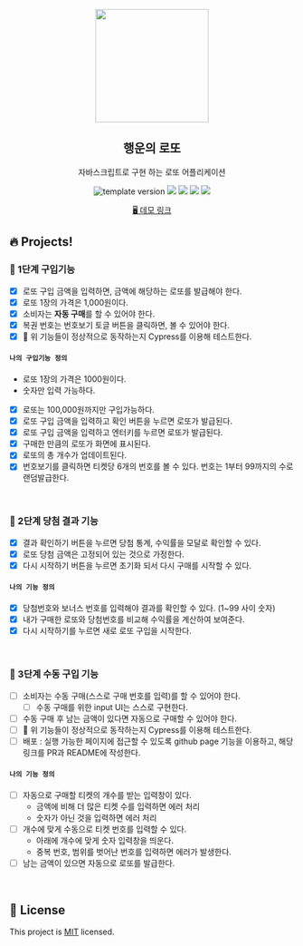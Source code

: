 <p align="middle" >
  <img width="200px;" src="./src/images/lotto_ball.png"/>
</p>
<h2 align="middle">행운의 로또</h2>
<p align="middle">자바스크립트로 구현 하는 로또 어플리케이션</p>
<p align="middle">
  <img src="https://img.shields.io/badge/version-1.0.0-blue?style=flat-square" alt="template version"/>
  <img src="https://img.shields.io/badge/language-html-red.svg?style=flat-square"/>
  <img src="https://img.shields.io/badge/language-css-blue.svg?style=flat-square"/>
  <img src="https://img.shields.io/badge/language-js-yellow.svg?style=flat-square"/>
  <img src="https://img.shields.io/badge/license-MIT-brightgreen.svg?style=flat-square"/>
</p>

<p align="middle">
  <a href="#">🖥️ 데모 링크</a>
</p>

## 🔥 Projects!

### 🎯 1단계 구입기능

- [x] 로또 구입 금액을 입력하면, 금액에 해당하는 로또를 발급해야 한다.
- [x] 로또 1장의 가격은 1,000원이다.
- [x] 소비자는 **자동 구매**를 할 수 있어야 한다.
- [x] 복권 번호는 번호보기 토글 버튼을 클릭하면, 볼 수 있어야 한다.
- [x] 🧪 위 기능들이 정상적으로 동작하는지 Cypress를 이용해 테스트한다.

#### `나의 구입기능 정의`

- 로또 1장의 가격은 1000원이다.
- 숫자만 입력 가능하다.
- [x] 로또는 100,000원까지만 구입가능하다.
- [x] 로또 구입 금액을 입력하고 확인 버튼을 누르면 로또가 발급된다.
- [x] 로또 구입 금액을 입력하고 엔터키를 누르면 로또가 발급된다.
- [x] 구매한 만큼의 로또가 화면에 표시된다.
- [x] 로또의 총 개수가 업데이트된다.
- [x] 번호보기를 클릭하면 티켓당 6개의 번호를 볼 수 있다. 번호는 1부터 99까지의 수로 랜덤발급한다.

<br>

### 🎯 2단계 당첨 결과 기능

- [x] 결과 확인하기 버튼을 누르면 당첨 통계, 수익률을 모달로 확인할 수 있다.
- [x] 로또 당첨 금액은 고정되어 있는 것으로 가정한다.
- [x] 다시 시작하기 버튼을 누르면 초기화 되서 다시 구매를 시작할 수 있다.

#### `나의 기능 정의`

- [x] 당첨번호와 보너스 번호를 입력해야 결과를 확인할 수 있다. (1~99 사이 숫자)
- [x] 내가 구매한 로또와 당첨번호를 비교해 수익률을 계산하여 보여준다.
- [x] 다시 시작하기를 누르면 새로 로또 구입을 시작한다.

<br>

### 🎯 3단계 수동 구입 기능

- [ ] 소비자는 수동 구매(스스로 구매 번호를 입력)를 할 수 있어야 한다.
  - [ ] 수동 구매를 위한 input UI는 스스로 구현한다.
- [ ] 수동 구매 후 남는 금액이 있다면 자동으로 구매할 수 있어야 한다.
- [ ] 🧪 위 기능들이 정상적으로 동작하는지 Cypress를 이용해 테스트한다.
- [ ] 배포 : 실행 가능한 페이지에 접근할 수 있도록 github page 기능을 이용하고, 해당 링크를 PR과 README에 작성한다.

#### `나의 기능 정의`

- [ ] 자동으로 구매할 티켓의 개수를 받는 입력창이 있다.
  - 금액에 비해 더 많은 티켓 수를 입력하면 에러 처리
  - 숫자가 아닌 것을 입력하면 에러 처리
- [ ] 개수에 맞게 수동으로 티켓 번호를 입력할 수 있다.
  - 아래에 개수에 맞게 숫자 입력창을 띄운다.
  - 중복 번호, 범위를 벗어난 번호를 입력하면 에러가 발생한다.
- [ ] 남는 금액이 있으면 자동으로 로또를 발급한다.

<br>

## 📝 License

This project is [MIT](https://github.com/next-step/js-lotto/blob/main/LICENSE) licensed.

